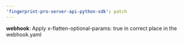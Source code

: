 ```yaml
---
'fingerprint-pro-server-api-python-sdk': patch
---
```


**webhook**: Apply x-flatten-optional-params: true in correct place in the webhook.yaml